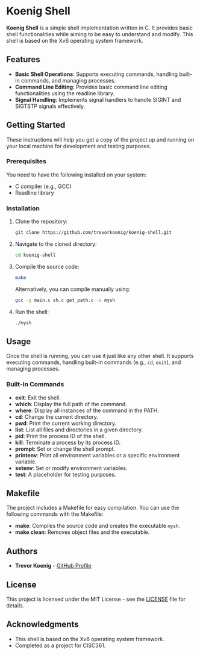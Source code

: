 # Koenig Shell

**Koenig Shell** is a simple shell implementation written in C. It provides basic shell functionalities while aiming to be easy to understand and modify. This shell is based on the Xv6 operating system framework.

## Features

- **Basic Shell Operations**: Supports executing commands, handling built-in commands, and managing processes.
- **Command Line Editing**: Provides basic command line editing functionalities using the readline library.
- **Signal Handling**: Implements signal handlers to handle SIGINT and SIGTSTP signals effectively.

## Getting Started

These instructions will help you get a copy of the project up and running on your local machine for development and testing purposes.

### Prerequisites

You need to have the following installed on your system:
- C compiler (e.g., GCC)
- Readline library

### Installation

1. Clone the repository:

    ```bash
    git clone https://github.com/trevorkoenig/koenig-shell.git
    ```

2. Navigate to the cloned directory:

    ```bash
    cd koenig-shell
    ```

3. Compile the source code:

    ```bash
    make
    ```

    Alternatively, you can compile manually using:

    ```bash
    gcc -g main.c sh.c get_path.c -o mysh
    ```

4. Run the shell:

    ```bash
    ./mysh
    ```

## Usage

Once the shell is running, you can use it just like any other shell. It supports executing commands, handling built-in commands (e.g., `cd`, `exit`), and managing processes.

### Built-in Commands

- **exit**: Exit the shell.
- **which**: Display the full path of the command.
- **where**: Display all instances of the command in the PATH.
- **cd**: Change the current directory.
- **pwd**: Print the current working directory.
- **list**: List all files and directories in a given directory.
- **pid**: Print the process ID of the shell.
- **kill**: Terminate a process by its process ID.
- **prompt**: Set or change the shell prompt.
- **printenv**: Print all environment variables or a specific environment variable.
- **setenv**: Set or modify environment variables.
- **test**: A placeholder for testing purposes.

## Makefile

The project includes a Makefile for easy compilation. You can use the following commands with the Makefile:

- **make**: Compiles the source code and creates the executable `mysh`.
- **make clean**: Removes object files and the executable.


## Authors

- **Trevor Koenig** - [GitHub Profile](https://github.com/trevorkoenig)

## License

This project is licensed under the MIT License - see the [LICENSE](LICENSE) file for details.

## Acknowledgments

- This shell is based on the Xv6 operating system framework.
- Completed as a project for CISC361.
